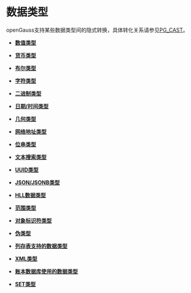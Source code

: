 # 数据类型<a name="ZH-CN_TOPIC_0289900421"></a>

openGauss支持某些数据类型间的隐式转换，具体转化关系请参见[PG\_CAST](../DataBaseReference/PG_CAST.md)。

-   **[数值类型](数值类型.md)**  

-   **[货币类型](货币类型.md)**  

-   **[布尔类型](布尔类型.md)**  

-   **[字符类型](字符类型.md)**  

-   **[二进制类型](二进制类型.md)**  

-   **[日期/时间类型](日期-时间类型.md)**  

-   **[几何类型](几何类型.md)**  

-   **[网络地址类型](网络地址类型.md)**  

-   **[位串类型](位串类型.md)**  

-   **[文本搜索类型](文本搜索类型.md)**  

-   **[UUID类型](UUID类型.md)**  

-   **[JSON/JSONB类型](JSON-JSONB类型.md)**  

-   **[HLL数据类型](HLL数据类型.md)**  

-   **[范围类型](范围类型.md)**  

-   **[对象标识符类型](对象标识符类型.md)**  

-   **[伪类型](伪类型.md)**  

-   **[列存表支持的数据类型](列存表支持的数据类型.md)**  

-   **[XML类型](XML类型.md)**  

-   **[账本数据库使用的数据类型](账本数据库使用的数据类型.md)**  


-   **[SET类型](SET类型.md)**  
